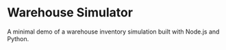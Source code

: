 # Warehouse Simulator

A minimal demo of a warehouse inventory simulation built with Node.js and Python.
